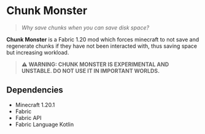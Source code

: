 # Chunk Monster
> *Why save chunks when you can save disk space?*

**Chunk Monster** is a Fabric 1.20 mod which forces minecraft to not save and regenerate chunks if they have not been interacted with, thus saving space but increasing workload.

> ⚠️ **WARNING: CHUNK MONSTER IS EXPERIMENTAL AND UNSTABLE. DO NOT USE IT IN IMPORTANT WORLDS.**

## Dependencies
- Minecraft 1.20.1
- Fabric
- Fabric API
- Fabric Language Kotlin
